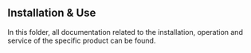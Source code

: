 ## Installation & Use

In this folder, all documentation related to the installation, operation and service of the specific product can be found.

